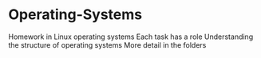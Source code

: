 # Operating-Systems
Homework in Linux operating systems
Each task has a role Understanding the structure of operating systems More detail in the folders
